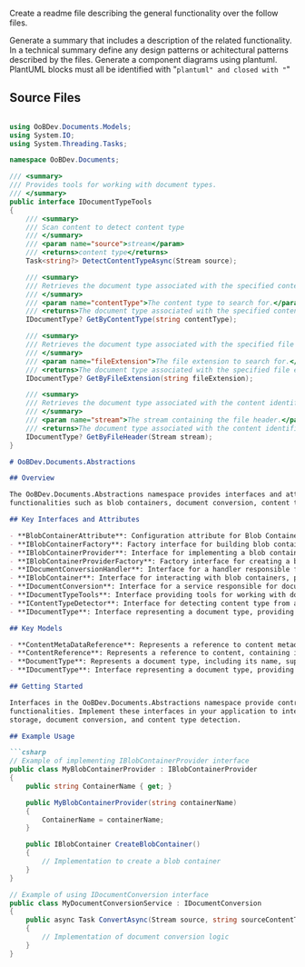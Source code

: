 Create a readme file describing the general functionality over the follow files.

Generate a summary that includes a description of the related functionality.
In a technical summary define any design patterns or achitectural patterns described by the files.
Generate a component diagrams using plantuml.
PlantUML blocks must all be identified with "```plantuml" and closed with "```"

## Source Files

```IDocumentTypeTools.cs

using OoBDev.Documents.Models;
using System.IO;
using System.Threading.Tasks;

namespace OoBDev.Documents;

/// <summary>
/// Provides tools for working with document types.
/// </summary>
public interface IDocumentTypeTools
{
    /// <summary>
    /// Scan content to detect content type
    /// </summary>
    /// <param name="source">stream</param>
    /// <returns>content type</returns>
    Task<string?> DetectContentTypeAsync(Stream source);

    /// <summary>
    /// Retrieves the document type associated with the specified content type.
    /// </summary>
    /// <param name="contentType">The content type to search for.</param>
    /// <returns>The document type associated with the specified content type, or null if no matching document type is found.</returns>
    IDocumentType? GetByContentType(string contentType);

    /// <summary>
    /// Retrieves the document type associated with the specified file extension.
    /// </summary>
    /// <param name="fileExtension">The file extension to search for.</param>
    /// <returns>The document type associated with the specified file extension, or null if no matching document type is found.</returns>
    IDocumentType? GetByFileExtension(string fileExtension);

    /// <summary>
    /// Retrieves the document type associated with the content identified by the file header in the specified stream.
    /// </summary>
    /// <param name="stream">The stream containing the file header.</param>
    /// <returns>The document type associated with the content identified by the file header, or null if no matching document type is found.</returns>
    IDocumentType? GetByFileHeader(Stream stream);
}

```

```Readme.Documents.Abstractions.md
# OoBDev.Documents.Abstractions

## Overview

The OoBDev.Documents.Abstractions namespace provides interfaces and attributes for interacting with document-related 
functionalities such as blob containers, document conversion, content type detection, and document type management.

## Key Interfaces and Attributes

- **BlobContainerAttribute**: Configuration attribute for Blob Containers, specifying the container name.
- **IBlobContainerFactory**: Factory interface for building blob containers by name or type reference.
- **IBlobContainerProvider**: Interface for implementing a blob container for a particular provider type.
- **IBlobContainerProviderFactory**: Factory interface for creating a blob container by name for a specific provider type.
- **IDocumentConversionHandler**: Interface for a handler responsible for document conversion, specifying supported source and destination content types.
- **IBlobContainer**: Interface for interacting with blob containers, providing methods for content retrieval, storage, and deletion.
- **IDocumentConversion**: Interface for a service responsible for document conversion, with a method for converting documents from one format to another.
- **IDocumentTypeTools**: Interface providing tools for working with document types, including content type detection and retrieval of document types by file extension or header.
- **IContentTypeDetector**: Interface for detecting content type from a stream.
- **IDocumentType**: Interface representing a document type, providing information such as supported content types, file extensions, and file headers.

## Key Models

- **ContentMetaDataReference**: Represents a reference to content metadata, including content type, file name, and metadata.
- **ContentReference**: Represents a reference to content, containing information such as content type, file name, and content itself.
- **DocumentType**: Represents a document type, including its name, supported content types, file extensions, and file header.
- **IDocumentType**: Interface representing a document type, providing information such as name, supported content types, file extensions, and file headers.

## Getting Started

Interfaces in the OoBDev.Documents.Abstractions namespace provide contracts for implementing various document-related 
functionalities. Implement these interfaces in your application to integrate document management features such as blob 
storage, document conversion, and content type detection.

## Example Usage

```csharp
// Example of implementing IBlobContainerProvider interface
public class MyBlobContainerProvider : IBlobContainerProvider
{
    public string ContainerName { get; }

    public MyBlobContainerProvider(string containerName)
    {
        ContainerName = containerName;
    }

    public IBlobContainer CreateBlobContainer()
    {
        // Implementation to create a blob container
    }
}

// Example of using IDocumentConversion interface
public class MyDocumentConversionService : IDocumentConversion
{
    public async Task ConvertAsync(Stream source, string sourceContentType, Stream destination, string destinationContentType)
    {
        // Implementation of document conversion logic
    }
}

```

